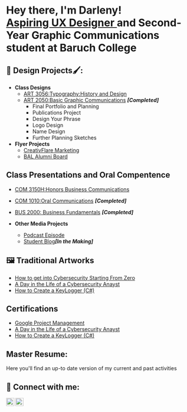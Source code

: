 <h1>Hey there, I'm Darleny! <br/><a href=" linkedin.com/in/darlenyaa">Aspiring UX Designer </a> <a> and Second-Year Graphic Communications student at Baruch College</a></h1>

<h2>🎨 Design Projects🖌️:</h2>

- <b>Class Designs</b>
  - [ART 3056:Typography:History and Design](https://github.com/joshmadakor1/Sentinel-Lab)
  - [ART 2050:Basic Graphic Communications](https://github.com/joshmadakor1/4chan-Image-Analysis-Middleware-C964) <b><i>[Completed]</b></i>
    -  Final Portfolio and Planning
      - Publications Project
      - Design Your Phrase
      - Logo Design
      - Name Design
      - Further Planning Sketches 
- <b>Flyer Projects</b>
  - [CreativFlare Marketing](https://github.com/joshmadakor1/Sentinel-Lab)
  - [BAL Alumni Board](https://github.com/joshmadakor1/Sentinel-Lab)

<h2>Class Presentations and Oral Compentence</h2>

  - [COM 3150H:Honors Business Communications](https://github.com/joshmadakor1/AD_PS)
  - [COM 1010:Oral Communications](https://github.com/joshmadakor1/Algorithms-Practice) <b><i>[Completed]</b></i>
  - [BUS 2000: Business Fundamentals](https://github.com/joshmadakor1/Jwipe.PowerShell) <b><i>[Completed]</b></i>
    
- <b>Other Media Projects</b>
  - [Podcast Episode](https://github.com/joshmadakor1/EncrypterPOC)
  - [Student Blog](https://github.com/joshmadakor1/DecrypterPOC)<b><i>[In the Making]</b></i>
    
<h2>🖼️ Traditional Artworks </h2>

- [How to get into Cybersecurity Starting From Zero](https://www.youtube.com/watch?v=a83ASGn_V_s)
- [A Day in the Life of a Cybersecurity Anayst](https://www.youtube.com/watch?v=uHy3oM7NnoU)
- [How to Create a KeyLogger (C#)](https://www.youtube.com/watch?v=N-L9hklSlNk)

<h2> Certifications </h2>

- [Google Project Management](https://www.youtube.com/watch?v=a83ASGn_V_s)
- [A Day in the Life of a Cybersecurity Anayst](https://www.youtube.com/watch?v=uHy3oM7NnoU)
- [How to Create a KeyLogger (C#)](https://www.youtube.com/watch?v=N-L9hklSlNk)



<h2> Master Resume:</h2>

Here you'll find an up-to date version of my current and past activities

<h2> 🤳 Connect with me:</h2>

[<img align="left" alt="DarlenyA | LinkedIn" width="22px" src="https://cdn.jsdelivr.net/npm/simple-icons@v3/icons/linkedin.svg" />][linkedin]
[<img align="left" alt="DarlenyA | Instagram" width="22px" src="https://cdn.jsdelivr.net/npm/simple-icons@v3/icons/instagram.svg" />][instagram]

[instagram]: https://www.instagram.com/joshmadakor/
[linkedin]:  linkedin.com/in/darlenyaa

<!--

Here are some ideas to get you started:

- 🔭 I’m currently working on ...
- 🌱 I’m currently learning ...
- 👯 I’m looking to collaborate on ...
- 🤔 I’m looking for help with ...
- 💬 Ask me about ...
- 📫 How to reach me: ...
- 😄 Pronouns: ...
- ⚡ Fun fact: ...
-->
